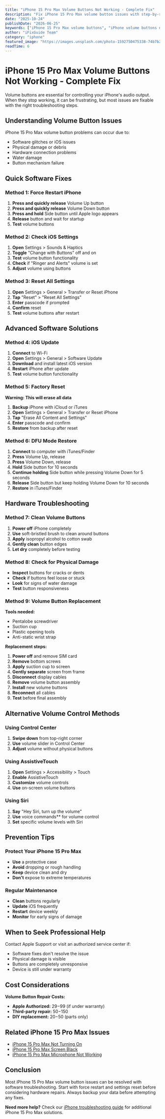 ```yaml
---
title: "iPhone 15 Pro Max Volume Buttons Not Working - Complete Fix"
description: "Fix iPhone 15 Pro Max volume button issues with step-by-step solutions. From software fixes to hardware replacement methods."
date: "2025-10-24"
publishDate: "2026-06-25"
keywords: ["iPhone 15 Pro Max volume buttons", "iPhone volume buttons not working", "iPhone volume control fix", "iPhone 15 Pro Max buttons", "iPhone volume button repair"]
author: "iFixGuide Team"
category: "iphone"
featured_image: "https://images.unsplash.com/photo-1592750475338-74b7b21085ab?w=1200&q=80"
readTime: 6
---
```


# iPhone 15 Pro Max Volume Buttons Not Working - Complete Fix

Volume buttons are essential for controlling your iPhone's audio output. When they stop working, it can be frustrating, but most issues are fixable with the right troubleshooting steps.

## Understanding Volume Button Issues

iPhone 15 Pro Max volume button problems can occur due to:
- Software glitches or iOS issues
- Physical damage or debris
- Hardware connection problems
- Water damage
- Button mechanism failure

## Quick Software Fixes

### Method 1: Force Restart iPhone
1. **Press and quickly release** Volume Up button
2. **Press and quickly release** Volume Down button
3. **Press and hold** Side button until Apple logo appears
4. **Release** button and wait for startup
5. **Test** volume buttons

### Method 2: Check iOS Settings
1. **Open** Settings > Sounds & Haptics
2. **Toggle** "Change with Buttons" off and on
3. **Test** volume button functionality
4. **Check** if "Ringer and Alerts" volume is set
5. **Adjust** volume using buttons

### Method 3: Reset All Settings
1. **Open** Settings > General > Transfer or Reset iPhone
2. **Tap** "Reset" > "Reset All Settings"
3. **Enter** passcode if prompted
4. **Confirm** reset
5. **Test** volume buttons after restart

## Advanced Software Solutions

### Method 4: iOS Update
1. **Connect** to Wi-Fi
2. **Open** Settings > General > Software Update
3. **Download** and install latest iOS version
4. **Restart** iPhone after update
5. **Test** volume button functionality

### Method 5: Factory Reset
**Warning: This will erase all data**
1. **Backup** iPhone with iCloud or iTunes
2. **Open** Settings > General > Transfer or Reset iPhone
3. **Tap** "Erase All Content and Settings"
4. **Enter** passcode and confirm
5. **Restore** from backup after reset

### Method 6: DFU Mode Restore
1. **Connect** to computer with iTunes/Finder
2. **Press** Volume Up, release
3. **Press** Volume Down, release
4. **Hold** Side button for 10 seconds
5. **Continue holding** Side button while pressing Volume Down for 5 seconds
6. **Release** Side button but keep holding Volume Down for 10 seconds
7. **Restore** in iTunes/Finder

## Hardware Troubleshooting

### Method 7: Clean Volume Buttons
1. **Power off** iPhone completely
2. **Use** soft-bristled brush to clean around buttons
3. **Apply** isopropyl alcohol to cotton swab
4. **Gently clean** button edges
5. **Let dry** completely before testing

### Method 8: Check for Physical Damage
- **Inspect** buttons for cracks or dents
- **Check** if buttons feel loose or stuck
- **Look** for signs of water damage
- **Test** button responsiveness

### Method 9: Volume Button Replacement
**Tools needed:**
- Pentalobe screwdriver
- Suction cup
- Plastic opening tools
- Anti-static wrist strap

**Replacement steps:**
1. **Power off** and remove SIM card
2. **Remove** bottom screws
3. **Apply** suction cup to screen
4. **Gently separate** screen from frame
5. **Disconnect** display cables
6. **Remove** volume button assembly
7. **Install** new volume buttons
8. **Reconnect** all cables
9. **Test** before final assembly

## Alternative Volume Control Methods

### Using Control Center
1. **Swipe down** from top-right corner
2. **Use** volume slider in Control Center
3. **Adjust** volume without physical buttons

### Using AssistiveTouch
1. **Open** Settings > Accessibility > Touch
2. **Enable** AssistiveTouch
3. **Customize** volume controls
4. **Use** on-screen volume buttons

### Using Siri
1. **Say** "Hey Siri, turn up the volume"
2. **Use** voice commands** for volume control
3. **Set** specific volume levels with Siri

## Prevention Tips

### Protect Your iPhone 15 Pro Max
- **Use** a protective case
- **Avoid** dropping or rough handling
- **Keep** device clean and dry
- **Don't** expose to extreme temperatures

### Regular Maintenance
- **Clean** buttons regularly
- **Update** iOS frequently
- **Restart** device weekly
- **Monitor** for early signs of damage

## When to Seek Professional Help

Contact Apple Support or visit an authorized service center if:
- Software fixes don't resolve the issue
- Physical damage is visible
- Buttons are completely unresponsive
- Device is still under warranty

## Cost Considerations

**Volume Button Repair Costs:**
- **Apple Authorized:** $29-$99 (if under warranty)
- **Third-party repair:** $50-$150
- **DIY replacement:** $20-$50 (parts only)

## Related iPhone 15 Pro Max Issues

- [iPhone 15 Pro Max Not Turning On](/troubleshooting/iphone/iphone-15-pro-max-not-turning-on)
- [iPhone 15 Pro Max Screen Black](/troubleshooting/iphone/iphone-15-pro-max-screen-black-fix)
- [iPhone 15 Pro Max Microphone Not Working](/troubleshooting/iphone/iphone-15-pro-max-microphone-not-working)

## Conclusion

Most iPhone 15 Pro Max volume button issues can be resolved with software troubleshooting. Start with force restart and settings reset before considering hardware repairs. Always backup your data before attempting any fixes.

**Need more help?** Check our [iPhone troubleshooting guide](/troubleshooting/iphone) for additional iPhone 15 Pro Max solutions.